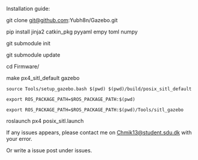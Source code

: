 Installation guide:

git clone git@github.com:Yubh8n/Gazebo.git

pip install jinja2 catkin_pkg pyyaml empy toml numpy

git submodule init

git submodule update

cd Firmware/

make px4_sitl_default gazebo
```
source Tools/setup_gazebo.bash $(pwd) $(pwd)/build/posix_sitl_default
```
```
export ROS_PACKAGE_PATH=$ROS_PACKAGE_PATH:$(pwd)
```
```
export ROS_PACKAGE_PATH=$ROS_PACKAGE_PATH:$(pwd)/Tools/sitl_gazebo
```

roslaunch px4 posix_sitl.launch



If any issues appears, please contact me on Chmik13@student.sdu.dk with your error.

Or write a issue post under issues.
